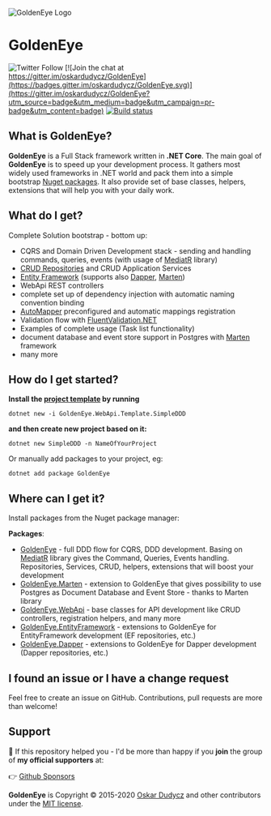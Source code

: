![GoldenEye Logo](assets/GoldenEye.png)

# GoldenEye

![Twitter Follow](https://img.shields.io/twitter/follow/oskar_at_net?style=social) [![Join the chat at https://gitter.im/oskardudycz/GoldenEye](https://badges.gitter.im/oskardudycz/GoldenEye.svg)](https://gitter.im/oskardudycz/GoldenEye?utm_source=badge&utm_medium=badge&utm_campaign=pr-badge&utm_content=badge)
[![Build status](https://ci.appveyor.com/api/projects/status/1mtm4h33cvur6kob/branch/main?svg=true)](https://ci.appveyor.com/project/oskardudycz/goldeneye-core/branch/main)

What is GoldenEye?
--------------------------------
**GoldenEye** is a Full Stack framework written in **.NET Core**. The main goal of **GoldenEye** is to speed up your development process. It gathers most widely used frameworks in .NET world and pack them into a simple bootstrap [Nuget packages](https://www.nuget.org/packages?q=GoldenEye). It also provide set of base classes, helpers, extensions that will help you with your daily work.

What do I get?
--------------------------------
Complete Solution bootstrap - bottom up:
- CQRS and Domain Driven Development stack - sending and handling commands, queries, events (with usage of [MediatR](https://github.com/jbogard/MediatR) library)
- [CRUD Repositories](https://github.com/oskardudycz/GoldenEye/tree/main/src/Core/Core/Repositories) and CRUD Application Services
- [Entity Framework](https://github.com/aspnet/EntityFrameworkCore) (supports also [Dapper](https://github.com/StackExchange/Dapper), [Marten](https://github.com/JasperFx/marten))
- WebApi REST controllers
- complete set up of dependency injection with automatic naming convention binding
- [AutoMapper](https://github.com/AutoMapper/AutoMapper) preconfigured and automatic mappings registration
- Validation flow with [FluentValidation.NET](https://github.com/JeremySkinner/FluentValidation)
- Examples of complete usage (Task list functionality)
- document database and event store support in Postgres with [Marten](https://github.com/JasperFx/marten) framework
- many more

How do I get started?
--------------------------------

**Install the [project template](https://github.com/oskardudycz/GoldenEye/tree/main/src/Templates/SimpleDDD/content) by running**

`dotnet new -i GoldenEye.WebApi.Template.SimpleDDD`

**and then create new project based on it:**

`dotnet new SimpleDDD -n NameOfYourProject`


Or manually add packages to your project, eg:

`dotnet add package GoldenEye`
  

Where can I get it?
--------------------------------
Install packages from the Nuget package manager:

**Packages**:
* [GoldenEye](src/Core/Core/Readme.md) - full DDD flow for CQRS, DDD development. Basing on [MediatR](https://github.com/jbogard/MediatR) library gives the Command, Queries, Events handling. Repositories, Services, CRUD, helpers, extensions that will boost your development
* [GoldenEye.Marten](src/Marten/Marten/Readme.md) - extension to GoldenEye that gives possibility to use Postgres as Document Database and Event Store - thanks to Marten library
* [GoldenEye.WebApi](src/WebApi/WebApi/Readme.md) - base classes for API development like CRUD controllers, registration helpers, and many more
* [GoldenEye.EntityFramework](src/EntityFramework/EntityFramework/Readme.md) - extensions to GoldenEye for EntityFramework development (EF repositories, etc.)
* [GoldenEye.Dapper](src/Dapper/Dapper/Readme.md) - extensions to GoldenEye for Dapper development (Dapper repositories, etc.)

I found an issue or I have a change request
--------------------------------
Feel free to create an issue on GitHub. Contributions, pull requests are more than welcome!

Support
--------------------------------
💖 If this repository helped you - I'd be more than happy if you **join** the group of **my official supporters** at:

👉 [Github Sponsors](https://github.com/sponsors/oskardudycz) 


**GoldenEye** is Copyright &copy; 2015-2020 [Oskar Dudycz](http://oskar-dudycz.pl) and other contributors under the [MIT license](LICENSE.txt).
